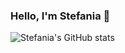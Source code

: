 ### Hello, I'm Stefania 👋 

<!--
!I'm a begginer Software Tester. I'm an inquisitive, creative person with strong attention to details. I invite you to my portfolio, which I created here, as part of a new challenge. 

- 🔭 I’m currently working on ...
- 🌱 I’m currently learning ...
- 👯 I’m looking to collaborate on ...
- 🤔 I’m looking for help with ...
- 💬 Ask me about ...
- 📫 How to reach me: ...
- 😄 Pronouns: ...
- ⚡ Fun fact: ...
-->
![Stefania's GitHub stats](https://github-readme-stats.vercel.app/api?username=stefaniabemben&show_icons=true&theme=transparent)

